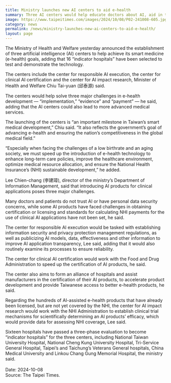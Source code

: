 ```yaml
---
title: Ministry launches new AI centers to aid e-health
summary: Three AI centers would help educate doctors about AI, aid in the certification of AI products and help formulate NHI pricing standards, an official said 
image: https://www.taipeitimes.com/images/2024/10/08/P02-241008-605.jpg
category: news
permalink: /news/ministry-launches-new-ai-centers-to-aid-e-health/
layout: page
---
```


The Ministry of Health and Welfare yesterday announced the establishment of three artificial intelligence (AI) centers to help achieve its smart medicine (e-health) goals, adding that 16 “indicator hospitals” have been selected to test and demonstrate the technology.

The centers include the center for responsible AI execution, the center for clinical AI certification and the center for AI impact research, Minister of Health and Welfare Chiu Tai-yuan (邱泰源) said.

The centers would help solve three major challenges in e-health development — “implementation,” “evidence” and “payment” — he said, adding that the AI centers could also lead to more advanced medical services.

The launching of the centers is “an important milestone in Taiwan’s smart medical development,” Chiu said. “It also reflects the government’s goal of advancing e-health and ensuring the nation’s competitiveness in the global medical field.”

“Especially when facing the challenges of a low birthrate and an aging society, we must speed up the introduction of e-health technology to enhance long-term care policies, improve the healthcare environment, optimize medical resource allocation, and ensure the National Health Insurance’s (NHI) sustainable development,” he added.

Lee Chien-chang (李建璋), director of the ministry’s Department of Information Management, said that introducing AI products for clinical applications poses three major challenges.

Many doctors and patients do not trust AI or have personal data security concerns, while some AI products have faced challenges in obtaining certification or licensing and standards for calculating NHI payments for the use of clinical AI applications have not been set, he said.

The center for responsible AI execution would be tasked with establishing information security and privacy protection management regulations, as well as publicizing AI models, data, effectiveness and other information to improve AI application transparency, Lee said, adding that it would also routinely examine its processes to ensure reliability.

The center for clinical AI certification would work with the Food and Drug Administration to speed up the certification of AI products, he said.

The center also aims to form an alliance of hospitals and assist manufacturers in the certification of their AI products, to accelerate product development and provide Taiwanese access to better e-health products, he said.

Regarding the hundreds of AI-assisted e-health products that have already been licensed, but are not yet covered by the NHI, the center for AI impact research would work with the NHI Administration to establish clinical trial mechanisms for scientifically determining an AI products’ efficacy, which would provide data for assessing NHI coverage, Lee said.

Sixteen hospitals have passed a three-phase evaluation to become “indicator hospitals” for the three centers, including National Taiwan University Hospital, National Cheng Kung University Hospital, Tri-Service General Hospital, Taipei’s and Taichung’s Veterans General hospitals, China Medical University and Linkou Chang Gung Memorial Hospital, the ministry said.
<br/>
<br/>
Date: 2024-10-08
<br/>
Source: The Taipei Times.
